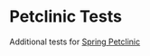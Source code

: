 # Petclinic Tests

Additional tests for [Spring Petclinic](https://github.com/Diabol/spring-petclinic)

